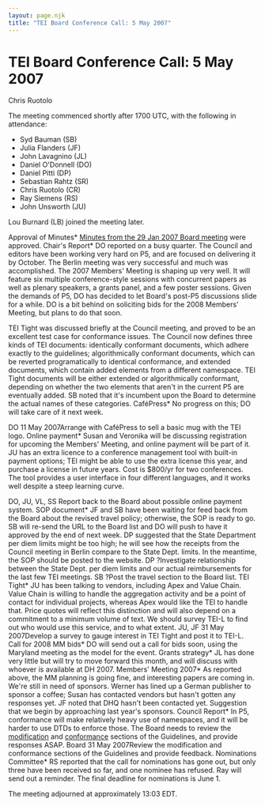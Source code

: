 ```yaml
---
layout: page.njk
title: "TEI Board Conference Call: 5 May 2007"
---
```

# TEI Board Conference Call: 5 May 2007









Chris Ruotolo


The meeting commenced shortly after 1700 UTC, with the following in attendance: 


* Syd Bauman (SB)
* Julia Flanders (JF)
* John Lavagnino (JL)
* Daniel O'Donnell (DO)
* Daniel Pitti (DP)
* Sebastian Rahtz (SR)
* Chris Ruotolo (CR)
* Ray Siemens (RS)
* John Unsworth (JU)


 Lou Burnard (LB) joined the meeting later. 


Approval of Minutes* [Minutes from the 29 Jan 2007 Board meeting](https://www.tei-c.org/board/bm20.xml) were
 approved.
Chair's Report* DO reported on a busy quarter. The Council and editors have been working very
 hard on P5, and are focused on delivering it by October. The Berlin meeting
 was very successful and much was accomplished. The 2007 Members' Meeting is
 shaping up very well. It will feature six multiple conference\-style sessions
 with concurrent papers as well as plenary speakers, a grants panel, and a
 few poster sessions. Given the demands of P5, DO has decided to let Board's
 post\-P5 discussions slide for a while. DO is a bit behind on soliciting bids
 for the 2008 Members' Meeting, but plans to do that soon.


TEI Tight was discussed briefly at the Council meeting, and proved to be an
 excellent test case for conformance issues. The Council now defines three
 kinds of TEI documents: identically conformant documents, which adhere
 exactly to the guidelines; algorithmically conformant documents, which can
 be reverted programatically to identical conformance, and extended
 documents, which contain added elements from a different namespace. TEI
 Tight documents will be either extended or algorithmically conformant,
 depending on whether the two elements that aren't in the current P5 are
 eventually added. SB noted that it's incumbent upon the Board to determine
 the actual names of these categories.
CaféPress* No progress on this; DO will take care of it next week.


DO
11 May
 2007Arrange with CaféPress to sell a basic mug with the TEI logo.
Online payment* Susan and Veronika will be discussing registration for upcoming the Members'
 Meeting, and online payment will be part of it. JU has an extra licence to a
 conference management tool with built\-in payment options; TEI might be able
 to use the extra license this year, and purchase a license in future years.
 Cost is $800/yr for two conferences. The tool provides a user interface in
 four different languages, and it works well despite a steep learning curve.
 
 DO, JU, VL, SS
Report back to the Board about possible online
 payment system.
SOP document* JF and SB have been waiting for feed back from the Board about the revised
 travel policy; otherwise, the SOP is ready to go. SB will re\-send the URL to
 the Board list and DO will push to have it approved by the end of next week.
 DP suggested that the State Department per diem limits might be too high; he
 will see how the receipts from the Council meeting in Berlin compare to the
 State Dept. limits. In the meantime, the SOP should be posted to the
 website. 
 DP
?Investigate
 relationship between the State Dept. per diem limits and our actual
 reimbursements for the last few TEI meetings.
SB
?Post the travel section
 to the Board list.
TEI Tight* JU has been talking to vendors, including Apex and Value Chain. Value Chain
 is willing to handle the aggregation activity and be a point of contact for
 individual projects, whereas Apex would like the TEI to handle that. Price
 quotes will reflect this distinction and will also depend on a commitment to
 a minimum volume of text. We should survey TEI\-L to find out who would use
 this service, and to what extent. 
 JU, JF
31 May 2007Develop a survey to gauge
 interest in TEI Tight and post it to TEI\-L.
Call for 2008 MM bids* DO will send out a call for bids soon, using the Maryland meeting as the model for
 the event.
Grants strategy* JL has done very little but will try to move forward this month, and will
 discuss with whoever is available at DH 2007\.
Members' Meeting 2007* As reported above, the MM planning is going fine, and interesting papers are
 coming in. We're still in need of sponsors. Werner has lined up a German
 publisher to sponsor a coffee; Susan has contacted vendors but hasn't gotten
 any responses yet. JF noted that DHQ hasn't been contacted yet. Suggestion
 that we begin by approaching last year's sponsors.
Council Report* In P5, conformance will make relatively heavy use of namespaces, and it will
 be harder to use DTDs to enforce those. The Board needs to review the [modification](http://tei.oucs.ox.ac.uk/Guidelines/Source/Guidelines/en/guidelines-en.xml.ID=USE#MD) and [conformance](http://tei.oucs.ox.ac.uk/Guidelines/Source/Guidelines/en/guidelines-en.xml.ID=USE#CF) sections of the Guidelines, and provide responses
 ASAP. 
 Board
31
 May 2007Review the modification and conformance sections of
 the Guidelines and provide feedback.
Nominations Committee* RS reported that the call for nominations has gone out, but only three have
 been received so far, and one nominee has refused. Ray will send out a
 reminder. The final deadline for nominations is June 1\.


The meeting adjourned at approximately 13:03 EDT.




